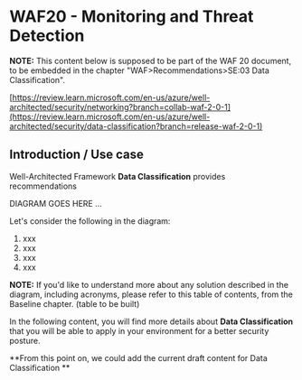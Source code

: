 # WAF20 - Monitoring and Threat Detection

**NOTE:** 
This content below is supposed to be part of the WAF 20 document, to be embedded in the chapter "WAF>Recommendations>SE:03 Data Classification".

[https://review.learn.microsoft.com/en-us/azure/well-architected/security/networking?branch=collab-waf-2-0-1](https://review.learn.microsoft.com/en-us/azure/well-architected/security/data-classification?branch=release-waf-2-0-1)

## Introduction / Use case

Well-Architected Framework **Data Classification** provides recommendations


DIAGRAM GOES HERE ...

Let's consider the following in the diagram:

1. xxx
2. xxx
3. xxx
4. xxx



**NOTE:**
If you'd like to understand more about any solution described in the diagram, including acronyms, please refer to this table of contents, from the Baseline chapter.
(table to be built)

In the following content, you will find more details about **Data Classification** that you will be able to apply in your environment for a better security posture.

**From this point on, we could add the current draft content for Data Classification **

